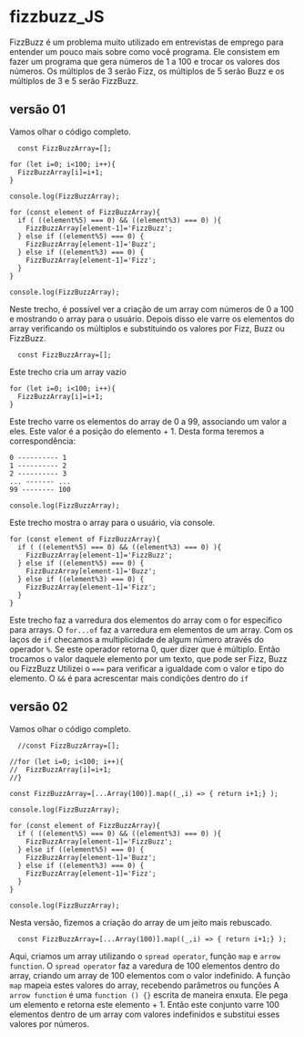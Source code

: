 # fizzbuzz_JS

FizzBuzz é um problema muito utilizado em entrevistas de emprego para entender um pouco mais sobre como você programa. Ele consistem em fazer um programa que gera números de 1 a 100 e trocar os valores dos números. Os múltiplos de 3 serão Fizz, os múltiplos de 5 serão Buzz e os múltiplos de 3 e 5 serão FizzBuzz.

## versão 01
Vamos olhar o código completo.
  
```
  const FizzBuzzArray=[];

for (let i=0; i<100; i++){
  FizzBuzzArray[i]=i+1;
}

console.log(FizzBuzzArray);

for (const element of FizzBuzzArray){
  if ( ((element%5) === 0) && ((element%3) === 0) ){
    FizzBuzzArray[element-1]='FizzBuzz';
  } else if ((element%5) === 0) {
    FizzBuzzArray[element-1]='Buzz';
  } else if ((element%3) === 0) {
    FizzBuzzArray[element-1]='Fizz';
  }
}

console.log(FizzBuzzArray);
```
Neste trecho, é possível ver a criação de um array com números de 0 a 100 e mostrando o array para o usuário. Depois disso ele varre os elementos do array verificando os múltiplos e substituindo os valores por Fizz, Buzz ou FizzBuzz.
  
```
  const FizzBuzzArray=[];
```
Este trecho cria um array vazio
  
```
for (let i=0; i<100; i++){
  FizzBuzzArray[i]=i+1;
}
```
Este trecho varre os elementos do array de 0 a 99, associando um valor a eles. Este valor é a posição do elemento + 1. Desta forma teremos a correspondência:
```elemento:   valor:
0 ---------- 1
1 ---------- 2
2 ---------- 3
... ------- ...
99 -------- 100
```
  
```
console.log(FizzBuzzArray);
```
Este trecho mostra o array para o usuário, via console.
  
```
for (const element of FizzBuzzArray){
  if ( ((element%5) === 0) && ((element%3) === 0) ){
    FizzBuzzArray[element-1]='FizzBuzz';
  } else if ((element%5) === 0) {
    FizzBuzzArray[element-1]='Buzz';
  } else if ((element%3) === 0) {
    FizzBuzzArray[element-1]='Fizz';
  }
}
```
Este trecho faz a varredura dos elementos do array com o for específico para arrays. O `for...of` faz a varredura em elementos de um array.
Com os laços de `if` checamos a multiplicidade de algum número através do operador `%`. Se este operador retorna 0, quer dizer que é múltiplo. Então trocamos o valor daquele elemento por um texto, que pode ser Fizz, Buzz ou FizzBuzz
Utilizei o `===` para verificar a igualdade com o valor e tipo do elemento.
O `&&` é para acrescentar mais condições dentro do `if` 
  
## versão 02
Vamos olhar o código completo.
```
  //const FizzBuzzArray=[];

//for (let i=0; i<100; i++){
//  FizzBuzzArray[i]=i+1;
//}

const FizzBuzzArray=[...Array(100)].map((_,i) => { return i+1;} );

console.log(FizzBuzzArray);

for (const element of FizzBuzzArray){
  if ( ((element%5) === 0) && ((element%3) === 0) ){
    FizzBuzzArray[element-1]='FizzBuzz';
  } else if ((element%5) === 0) {
    FizzBuzzArray[element-1]='Buzz';
  } else if ((element%3) === 0) {
    FizzBuzzArray[element-1]='Fizz';
  }
}

console.log(FizzBuzzArray);
```
Nesta versão, fizemos a criação do array de um jeito mais rebuscado.
  
```
  const FizzBuzzArray=[...Array(100)].map((_,i) => { return i+1;} );
```
Aqui, criamos um array utilizando o `spread operator`, função `map` e `arrow function`.
O `spread operator` faz a varedura de 100 elementos dentro do array, criando um array de 100 elementos com o valor indefinido.
A função `map` mapeia estes valores do array, recebendo parâmetros ou funções
A `arrow function` é uma `function () {}` escrita de maneira enxuta. Ele pega um elemento e retorna este elemento + 1.
Então este conjunto varre 100 elementos dentro de um array com valores indefinidos e substitui esses valores por números.
